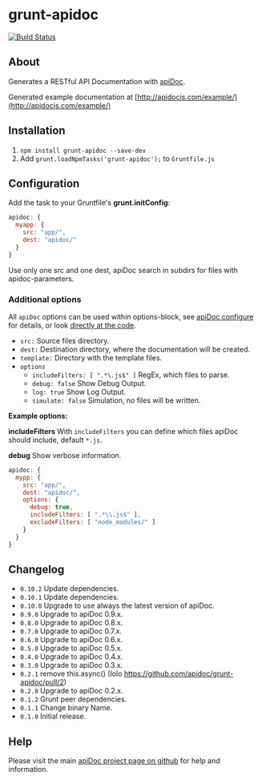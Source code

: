 # grunt-apidoc

[![Build Status](https://travis-ci.org/apidoc/grunt-apidoc.svg?branch=master)](https://travis-ci.org/apidoc/grunt-apidoc)


## About
Generates a RESTful API Documentation with [apiDoc](http://apidocjs.com).

Generated example documentation at [http://apidocjs.com/example/](http://apidocjs.com/example/)


## Installation
1. `npm install grunt-apidoc --save-dev`
2. Add `grunt.loadNpmTasks('grunt-apidoc');` to `Gruntfile.js`


## Configuration

Add the task to your Gruntfile's **grunt.initConfig**:
```javascript
apidoc: {
  myapp: {
    src: "app/",
    dest: "apidoc/"
  }
}
```

Use only one src and one dest, apiDoc search in subdirs for files with apidoc-parameters.


### Additional options

All `apiDoc` options can be used within options-block, see [apiDoc configure](http://apidocjs.com/#configure) for details,
or look [directly at the code](https://github.com/apidoc/apidoc/blob/master/lib/index.js#L10-L22).

* <code>src:</code> Source files directory.
* <code>dest:</code> Destination directory, where the documentation will be created.
* <code>template:</code> Directory with the template files.
* <code>options</code>
  * <code>includeFilters: [ ".*\\.js$" ]</code> RegEx, which files to parse.
  * <code>debug: false</code> Show Debug Output.
  * <code>log: true</code> Show Log Output.
  * <code>simulate: false</code> Simulation, no files will be written.

**Example options:**

**includeFilters**
With `includeFilters` you can define which files apiDoc should include, default `*.js`.

**debug**
Show verbose information.

```javascript
apidoc: {
  mypp: {
    src: "app/",
    dest: "apidoc/",
    options: {
      debug: true,
      includeFilters: [ ".*\\.js$" ],
      excludeFilters: [ "node_modules/" ]
    }
  }
}
```


## Changelog

* `0.10.2` Update dependencies.
* `0.10.1` Update dependencies.
* `0.10.0` Upgrade to use always the latest version of apiDoc.
* `0.9.0` Upgrade to apiDoc 0.9.x.
* `0.8.0` Upgrade to apiDoc 0.8.x.
* `0.7.0` Upgrade to apiDoc 0.7.x.
* `0.6.0` Upgrade to apiDoc 0.6.x.
* `0.5.0` Upgrade to apiDoc 0.5.x.
* `0.4.0` Upgrade to apiDoc 0.4.x.
* `0.3.0` Upgrade to apiDoc 0.3.x.
* `0.2.1` remove this.async() (Iolo https://github.com/apidoc/grunt-apidoc/pull/2)
* `0.2.0` Upgrade to apiDoc 0.2.x.
* `0.1.2` Grunt peer dependencies.
* `0.1.1` Change binary Name.
* `0.1.0` Initial release.


## Help

Please visit the main [apiDoc project page on github](https://github.com/apidoc/apidoc) for help and information.
